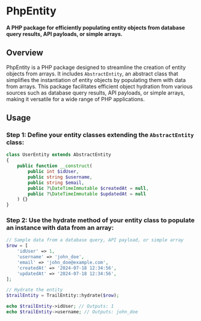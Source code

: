 # PhpEntity

**A PHP package for efficiently populating entity objects from database query results, API payloads, or simple arrays.**

## Overview

PhpEntity is a PHP package designed to streamline the creation of entity objects from arrays. It includes `AbstractEntity`, an abstract class that simplifies the instantiation of entity objects by populating them with data from arrays. This package facilitates efficient object hydration from various sources such as database query results, API payloads, or simple arrays, making it versatile for a wide range of PHP applications.

## Usage

### Step 1: Define your entity classes extending the `AbstractEntity` class:

```php
class UserEntity extends AbstractEntity
{
    public function __construct(
        public int $idUser,
        public string $username,
        public string $email,
        public ?\DateTimeImmutable $createdAt = null,
        public ?\DateTimeImmutable $updatedAt = null
    ) {}
}
```

### Step 2: Use the hydrate method of your entity class to populate an instance with data from an array:

```php
// Sample data from a database query, API payload, or simple array
$row = [
    'idUser' => 1,
    'username' => 'john_doe',
    'email' => 'john_doe@example.com',
    'createdAt' => '2024-07-18 12:34:56',
    'updatedAt' => '2024-07-18 12:34:56',
];

// Hydrate the entity
$trailEntity = TrailEntity::hydrate($row);

echo $trailEntity->idUser; // Outputs: 1
echo $trailEntity->username; // Outputs: john_doe
```
